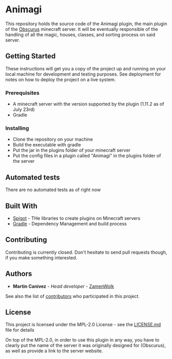 # Animagi

This repository holds the source code of the Animagi plugin, the main plugin of the [Obscurus](obscurus.enjin.com) minecraft server.
It will be eventually responsible of the handling of all the magic, houses, classes, and sorting process on said server.

## Getting Started

These instructions will get you a copy of the project up and running on your local machine for development and testing purposes. See deployment for notes on how to deploy the project on a live system.

### Prerequisites

* A minecraft server with the version supported by the plugin (1.11.2 as of July 23rd)
* Gradle

### Installing

* Clone the repository on your machine
* Build the executable with gradle
* Put the jar in the plugins folder of your minecraft server
* Put the config files in a plugin called "Animagi" in the plugins folder of the server

## Automated tests

There are no automated tests as of right now

## Built With

* [Spigot](https://www.spigotmc.org/) - THe libraries to create plugins on Minecraft servers
* [Gradle](https://gradle.org/) - Dependency Management and build process

## Contributing

Contributing is currently closed. Don't hesitate to send pull requests though, if you make something interested.

## Authors

* **Martin Canivez** - *Head developer* - [ZamenWolk](https://github.com/ZamenWolk)

See also the list of [contributors](https://github.com/ZamenWolk/Animagi/contributors) who participated in this project.

## License

This project is licensed under the MPL-2.0 License - see the [LICENSE.md](LICENSE.md) file for details

On top of the MPL-2.0, in order to use this plugin in any way, you have to clearly put the name of the server it was originally designed for (Obscurus), as well as provide a link to the server website.


